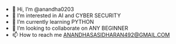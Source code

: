 - 👋 Hi, I’m @anandha0203
- 👀 I’m interested in AI and CYBER SECURITY
- 🌱 I’m currently learning PYTHON
- 💞️ I’m looking to collaborate on ANY BEGINNER 
- 📫 How to reach me ANANDHASASIDHARAN492@GMAIL.COM

<!---
anandha0203/anandha0203 is a ✨ special ✨ repository because its `README.md` (this file) appears on your GitHub profile.
You can click the Preview link to take a look at your changes.
--->
